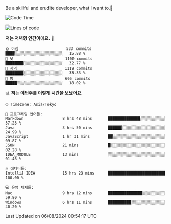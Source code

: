 Be a skillful and erudite developer, what I want to.👶

<!--START_SECTION:waka-->
![Code Time](http://img.shields.io/badge/Code%20Time-1%2C122%20hrs%2039%20mins-blue)

![Lines of code](https://img.shields.io/badge/%EC%A0%80%EB%8A%94%20%EC%97%AC%ED%83%9C%EA%B9%8C%EC%A7%80%20-2.8%20million%20%EC%A4%84%EC%9D%98%20%EC%BD%94%EB%93%9C%EB%A5%BC%20%EC%9E%91%EC%84%B1%ED%96%88%EC%96%B4%EC%9A%94.-blue)

**저는 저녁형 인간이에요. 🦉** 

```text
🌞 아침                     533 commits         ████░░░░░░░░░░░░░░░░░░░░░   15.88 % 
🌆 낮　                     1100 commits        ████████░░░░░░░░░░░░░░░░░   32.77 % 
🌃 저녁                     1119 commits        ████████░░░░░░░░░░░░░░░░░   33.33 % 
🌙 밤　                     605 commits         █████░░░░░░░░░░░░░░░░░░░░   18.02 % 
```


📊 **저는 이번주를 이렇게 시간을 보냈어요.** 

```text
🕑︎ Timezone: Asia/Tokyo

💬 프로그래밍 언어들: 
Markdown                 8 hrs 48 mins       ██████████████░░░░░░░░░░░   57.23 % 
Java                     3 hrs 50 mins       ██████░░░░░░░░░░░░░░░░░░░   24.99 % 
JavaScript               1 hr 31 mins        ██░░░░░░░░░░░░░░░░░░░░░░░   09.87 % 
JSON                     21 mins             █░░░░░░░░░░░░░░░░░░░░░░░░   02.28 % 
IDEA_MODULE              13 mins             ░░░░░░░░░░░░░░░░░░░░░░░░░   01.46 % 

🔥 에디터들: 
IntelliJ IDEA            15 hrs 23 mins      █████████████████████████   100.00 % 

💻 운영 체제들: 
Mac                      9 hrs 12 mins       ███████████████░░░░░░░░░░   59.80 % 
Windows                  6 hrs 11 mins       ██████████░░░░░░░░░░░░░░░   40.20 % 
```


 Last Updated on 06/08/2024 00:54:17 UTC
<!--END_SECTION:waka-->
